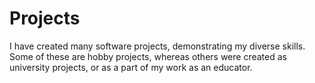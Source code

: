 # Projects

I have created many software projects, demonstrating my diverse skills. Some of these are hobby projects, whereas others were created as university projects, or as a part of my work as an educator.
